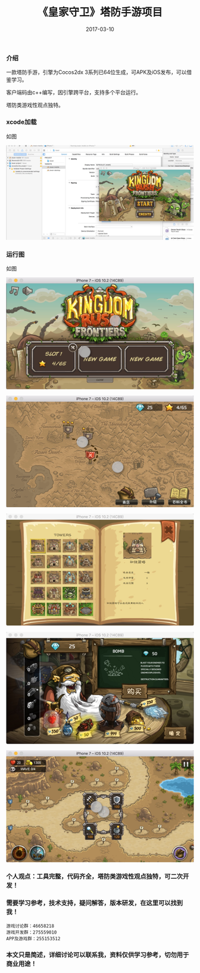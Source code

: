 ﻿---
layout: post
title:  《皇家守卫》塔防手游项目
date: 2017-03-10
tags: Cocos2dx iOS_App
---

### 介绍


  一款塔防手游，引擎为Cocos2dx 3系列已64位生成，可APK及iOS发布，可以借鉴学习。

客户端码由c++编写，因引擎跨平台，支持多个平台运行。

塔防类游戏性观点独特。


### xcode加载

如图

![](/images/posts/tower/tower1.jpg)

### 运行图

如图

![](/images/posts/tower/tower2.jpg)

![](/images/posts/tower/tower3.jpg)

![](/images/posts/tower/tower4.jpg)

![](/images/posts/tower/tower5.jpg)

![](/images/posts/tower/tower6.jpg)

### 个人观点：工具完整，代码齐全，塔防类游戏性观点独特，可二次开发！

### 需要学习参考，技术支持，疑问解答，版本研发，在这里可以找到我！

``` 
游戏讨论群：46658218
游戏开发群：275559010
APP及游戏群：255153512
``` 

### 本文只是简述，详细讨论可以联系我，资料仅供学习参考，切勿用于商业用途！